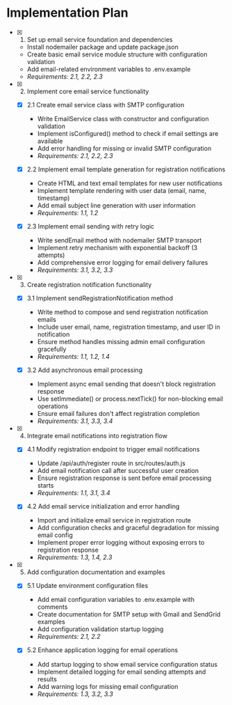 # Implementation Plan

- [x] 1. Set up email service foundation and dependencies





  - Install nodemailer package and update package.json
  - Create basic email service module structure with configuration validation
  - Add email-related environment variables to .env.example
  - _Requirements: 2.1, 2.2, 2.3_

- [x] 2. Implement core email service functionality





  - [x] 2.1 Create email service class with SMTP configuration


    - Write EmailService class with constructor and configuration validation
    - Implement isConfigured() method to check if email settings are available
    - Add error handling for missing or invalid SMTP configuration
    - _Requirements: 2.1, 2.2, 2.3_

  - [x] 2.2 Implement email template generation for registration notifications


    - Create HTML and text email templates for new user notifications
    - Implement template rendering with user data (email, name, timestamp)
    - Add email subject line generation with user information
    - _Requirements: 1.1, 1.2_

  - [x] 2.3 Implement email sending with retry logic


    - Write sendEmail method with nodemailer SMTP transport
    - Implement retry mechanism with exponential backoff (3 attempts)
    - Add comprehensive error logging for email delivery failures
    - _Requirements: 3.1, 3.2, 3.3_

- [x] 3. Create registration notification functionality





  - [x] 3.1 Implement sendRegistrationNotification method


    - Write method to compose and send registration notification emails
    - Include user email, name, registration timestamp, and user ID in notification
    - Ensure method handles missing admin email configuration gracefully
    - _Requirements: 1.1, 1.2, 1.4_

  - [x] 3.2 Add asynchronous email processing


    - Implement async email sending that doesn't block registration response
    - Use setImmediate() or process.nextTick() for non-blocking email operations
    - Ensure email failures don't affect registration completion
    - _Requirements: 3.1, 3.3, 3.4_

- [x] 4. Integrate email notifications into registration flow





  - [x] 4.1 Modify registration endpoint to trigger email notifications


    - Update /api/auth/register route in src/routes/auth.js
    - Add email notification call after successful user creation
    - Ensure registration response is sent before email processing starts
    - _Requirements: 1.1, 3.1, 3.4_

  - [x] 4.2 Add email service initialization and error handling


    - Import and initialize email service in registration route
    - Add configuration checks and graceful degradation for missing email config
    - Implement proper error logging without exposing errors to registration response
    - _Requirements: 1.3, 1.4, 2.3_

- [x] 5. Add configuration documentation and examples





  - [x] 5.1 Update environment configuration files


    - Add email configuration variables to .env.example with comments
    - Create documentation for SMTP setup with Gmail and SendGrid examples
    - Add configuration validation startup logging
    - _Requirements: 2.1, 2.2_

  - [x] 5.2 Enhance application logging for email operations


    - Add startup logging to show email service configuration status
    - Implement detailed logging for email sending attempts and results
    - Add warning logs for missing email configuration
    - _Requirements: 1.3, 3.2, 3.3_